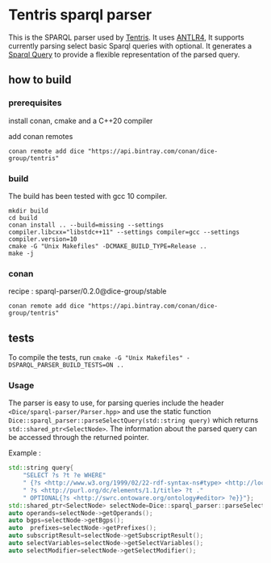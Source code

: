 # Tentris sparql parser

This is the SPARQL parser used by [Tentris](https://github.com/dice-group/tentris). It uses [ANTLR4](https://github.com/antlr/antlr4),
It supports currently parsing select basic Sparql queries with optional. It generates a [Sparql Query](https://github.com/dice-group/sparql-query) to provide a flexible representation of the parsed query.


## how to build
### prerequisites

install conan, cmake and a C++20 compiler

add conan remotes
```
conan remote add dice "https://api.bintray.com/conan/dice-group/tentris"

```

### build
The build has been tested with gcc 10 compiler.
```
mkdir build
cd build
conan install .. --build=missing --settings compiler.libcxx="libstdc++11" --settings compiler=gcc --settings compiler.version=10
cmake -G "Unix Makefiles" -DCMAKE_BUILD_TYPE=Release ..
make -j
```

### conan 

recipe : sparql-parser/0.2.0@dice-group/stable

```
conan remote add dice "https://api.bintray.com/conan/dice-group/tentris"

```

## tests

To compile the tests, run 
`cmake -G "Unix Makefiles" -DSPARQL_PARSER_BUILD_TESTS=ON .. `


### Usage

The parser is easy to use, for parsing queries include the header `<Dice/sparql-parser/Parser.hpp>` and use the static function `Dice::sparql_parser::parseSelectQuery(std::string query)` which returns `std::shared_ptr<SelectNode>`.
 The information about the parsed query can be accessed through the returned pointer.

Example :

```c++
std::string query{
    "SELECT ?s ?t ?e WHERE"
    " {?s <http://www.w3.org/1999/02/22-rdf-syntax-ns#type> <http://localhost/vocabulary/bench/Journal> ."
    " ?s <http://purl.org/dc/elements/1.1/title> ?t ."
    " OPTIONAL{?s <http://swrc.ontoware.org/ontology#editor> ?e}}"};
std::shared_ptr<SelectNode> selectNode=Dice::sparql_parser::parseSelectQuery(query);
auto operands=selectNode->getOperands();
auto bgps=selectNode->getBgps();
auto  prefixes=selectNode->getPrefixes();
auto subscriptResult=selectNode->getSubscriptResult();
auto selectVariables=selectNode->getSelectVariables();
auto selectModifier=selectNode->getSelectModifier();
```
